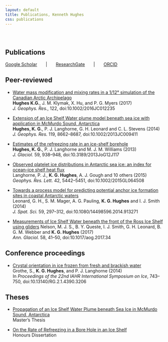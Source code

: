 ```yaml
---
layout: default
title: Publications, Kenneth Hughes
css: publications
---
```

######  

## Publications

[Google Scholar][gs] &nbsp; &nbsp; &nbsp; &#124; &nbsp; &nbsp; &nbsp; [ResearchGate][rg] &nbsp; &nbsp; &nbsp; &#124; &nbsp; &nbsp; &nbsp; [ORCID][oi]

## Peer-reviewed

* [Water mass modification and mixing rates in a 1/12° simulation of the Canadian Arctic Archipelago][pr5]  
__Hughes K.G.__, J. M. Klymak, X. Hu, and P. G. Myers (2017)  
*J. Geophys. Res.*, 122, doi:10.1002/2016JC012235

* [Extension of an Ice Shelf Water plume model beneath sea ice with application in McMurdo Sound, Antarctica][pr4]  
__Hughes, K. G.__, P. J. Langhorne, G. H. Leonard and C. L. Stevens (2014)  
*J. Geophys. Res.* 119, 8662–8687, doi:10.1002/2013JC009411

* [Estimates of the refreezing rate in an ice-shelf borehole][pr3]  
__Hughes, K. G.__, P. J. Langhorne and M. J. M. Williams (2013)  
*J. Glaciol.* 59, 938–948, doi:10.3189/2013JoG12J117

* [Observed platelet ice distributions in Antarctic sea ice: an index for ocean–ice shelf heat flux][pr2]  
Langhorne, P. J., __K. G. Hughes__, A. J. Gough and 10 others (2015)  
*Geophys. Res. Lett.* 42, 5442–5451, doi:10.1002/2015GL064508

* [Towards a process model for predicting potential anchor ice formation sites in coastal Antarctic waters][pr1]  
Leonard, G. H., S. M. Mager, A. G. Pauling, __K. G. Hughes__ and I. J. Smith (2014)  
*J. Spat. Sci.* 59, 297–312, doi:10.1080/14498596.2014.913271

* [Measurements of Ice Shelf Water beneath the front of the Ross Ice Shelf using gliders][pr6]
Nelson, M. J. S., B. Y. Queste, I. J. Smith, G. H. Leonard, B. G. M. Webber and __K. G. Hughes__ (2017)  
*Ann. Glaciol.* 58, 41–50, doi:10.1017/aog.2017.34

## Conference proceedings

* [Crystal orientation in ice frozen from fresh and brackish water][cp1]  
Grothe, S., __K. G. Hughes__, and P. J. Langhorne (2014)  
In *Proceedings of the 22nd IAHR International Symposium on Ice*, 743–750, doi:10.13140/RG.2.1.4390.3206

## Theses

* [Propagation of an Ice Shelf Water Plume beneath Sea Ice in McMurdo Sound, Antarctica][mt]  
Master’s Thesis

* [On the Rate of Refreezing in a Bore Hole in an Ice Shelf][ht]  
Honours Dissertation

[oi]: http://orcid.org/0000-0001-5066-3310
[rg]: https://www.researchgate.net/profile/Kenneth_Hughes2
[gs]: https://scholar.google.ca/citations?hl=en&user=hi2Jk_0AAAAJ&view_op=list_works&gmla=AJsN-F4Zdrx9Pf-PPqjz6hrH-DheV_vXiMWX3S7tEtSkmvBg_8eGJ2SgiEqMtRP6Mb6ypgid5nG3qMSTEawch62wteDpnvaeOO0VaHGLMWMILMeUpYThUhuF9rPxErjMWzQge1QX58hN
[pr6]: http://dx.doi.org/10.1017/aog.2017.34
[pr5]: http://dx.doi.org/10.1002/2016JC012235
[pr4]: http://dx.doi.org/10.1002/2013JC009411
[pr3]: http://dx.doi.org/10.3189/2013JoG12J117
[pr2]: http://dx.doi.org/10.1002/2015GL064508
[pr1]: http://dx.doi.org/10.1080/14498596.2014.913271
[cp1]: http://dx.doi.org/10.13140/RG.2.1.4390.3206
[mt]: http://hdl.handle.net/10523/4325
[ht]: /docs/Ken%20Hughes%20Honours%20Dissertation.pdf
